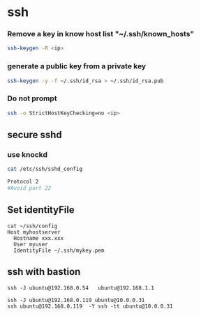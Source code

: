 # ssh

### Remove a key in know host list "~/.ssh/known_hosts"

```bash
ssh-keygen -R <ip>
```
### generate a public key from a private key

```bash
ssh-keygen -y -f ~/.ssh/id_rsa > ~/.ssh/id_rsa.pub
```

### Do not prompt

```bash
ssh -o StrictHostKeyChecking=no <ip>
```

## secure sshd

### use knockd

```bash
cat /etc/ssh/sshd_config

Protocol 2
#Avoid port 22
```
## Set identityFile
```
cat ~/ssh/config
Host myhostserver
  Hostname xxx.xxx
  User myuser
  IdentityFile ~/.ssh/mykey.pem
```

## ssh with bastion
```
ssh -J ubuntu@192.168.0.54   ubuntu@192.168.1.1

ssh -J ubuntu@192.168.0.119 ubuntu@10.0.0.31
ssh ubuntu@192.168.0.119  -Y ssh -tt ubuntu@10.0.0.31
```

